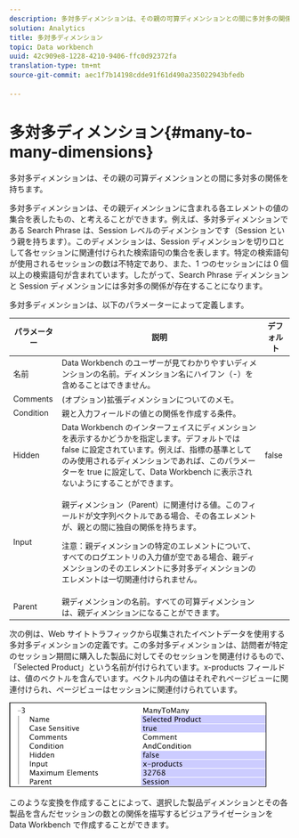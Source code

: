 ```yaml
---
description: 多対多ディメンションは、その親の可算ディメンションとの間に多対多の関係を持ちます。
solution: Analytics
title: 多対多ディメンション
topic: Data workbench
uuid: 42c909e8-1228-4210-9406-ffc0d92372fa
translation-type: tm+mt
source-git-commit: aec1f7b14198cdde91f61d490a235022943bfedb

---
```



# 多対多ディメンション{#many-to-many-dimensions}

多対多ディメンションは、その親の可算ディメンションとの間に多対多の関係を持ちます。

多対多ディメンションは、その親ディメンションに含まれる各エレメントの値の集合を表したもの、と考えることができます。例えば、多対多ディメンションである Search Phrase は、Session レベルのディメンションです（Session という親を持ちます）。このディメンションは、Session ディメンションを切り口として各セッションに関連付けられた検索語句の集合を表します。特定の検索語句が使用されるセッションの数は不特定であり、また、1 つのセッションには 0 個以上の検索語句が含まれています。したがって、Search Phrase ディメンションと Session ディメンションには多対多の関係が存在することになります。

多対多ディメンションは、以下のパラメーターによって定義します。

<table id="table_A6D495008DFF4DD28A3ECD718D775E54"> 
 <thead> 
  <tr> 
   <th colname="col1" class="entry"> パラメーター </th> 
   <th colname="col2" class="entry"> 説明 </th> 
   <th colname="col3" class="entry"> デフォルト </th> 
  </tr> 
 </thead>
 <tbody> 
  <tr> 
   <td colname="col1"> 名前 </td> 
   <td colname="col2"> Data Workbench のユーザーが見てわかりやすいディメンションの名前。ディメンション名にハイフン（-）を含めることはできません。 </td> 
   <td colname="col3"> </td> 
  </tr> 
  <tr> 
   <td colname="col1"> Comments </td> 
   <td colname="col2"> (オプション)拡張ディメンションについてのメモ。 </td> 
   <td colname="col3"> </td> 
  </tr> 
  <tr> 
   <td colname="col1"> Condition </td> 
   <td colname="col2"> 親と入力フィールドの値との関係を作成する条件。 </td> 
   <td colname="col3"> </td> 
  </tr> 
  <tr> 
   <td colname="col1"> Hidden </td> 
   <td colname="col2"> Data Workbench のインターフェイスにディメンションを表示するかどうかを指定します。デフォルトでは false に設定されています。例えば、指標の基準としてのみ使用されるディメンションであれば、このパラメーターを true に設定して、Data Workbench に表示されないようにすることができます。 </td> 
   <td colname="col3"> false </td> 
  </tr> 
  <tr> 
   <td colname="col1"> Input </td> 
   <td colname="col2"> <p>親ディメンション（Parent）に関連付ける値。このフィールドが文字列ベクトルである場合、その各エレメントが、親との間に独自の関係を持ちます。 </p> <p> <p>注意：親ディメンションの特定のエレメントについて、すべてのログエントリの入力値が空である場合、親ディメンションのそのエレメントに多対多ディメンションのエレメントは一切関連付けられません。 </p> </p> </td> 
   <td colname="col3"> </td> 
  </tr> 
  <tr> 
   <td colname="col1"> Parent </td> 
   <td colname="col2"> 親ディメンションの名前。すべての可算ディメンションは、親ディメンションになることができます。 </td> 
   <td colname="col3"> </td> 
  </tr> 
 </tbody> 
</table>

次の例は、Web サイトトラフィックから収集されたイベントデータを使用する多対多ディメンションの定義です。この多対多ディメンションは、訪問者が特定のセッション期間に購入した製品に対してそのセッションを関連付けるもので、「Selected Product」という名前が付けられています。x-products フィールドは、値のベクトルを含んでいます。ベクトル内の値はそれぞれページビューに関連付けられ、ページビューはセッションに関連付けられています。

![](assets/cfg_Transformation_Dim_ManytoMany.png)

このような変換を作成することによって、選択した製品ディメンションとその各製品を含んだセッションの数との関係を描写するビジュアライゼーションを Data Workbench で作成することができます。
